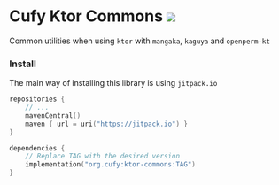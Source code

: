 # Cufy Ktor Commons [![](https://jitpack.io/v/org.cufy/ktor-commons.svg)](https://jitpack.io/#org.cufy/ktor-commons)

Common utilities when using `ktor`
with `mangaka`, `kaguya` and `openperm-kt`

### Install

The main way of installing this library is
using `jitpack.io`

```kts
repositories {
    // ...
    mavenCentral()
    maven { url = uri("https://jitpack.io") }
}

dependencies {
    // Replace TAG with the desired version
    implementation("org.cufy:ktor-commons:TAG")
}
```
